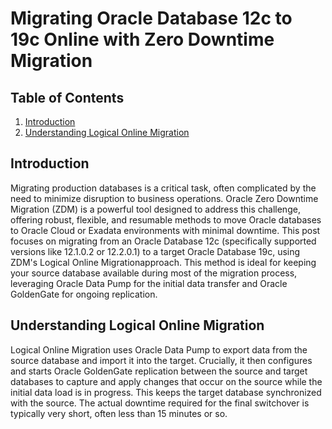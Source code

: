# Migrating Oracle Database 12c to 19c Online with Zero Downtime Migration
## Table of Contents
1. [Introduction](##Introduction)
1. [Understanding Logical Online Migration](#understanding-logical-online-migration)

## Introduction
Migrating production databases is a critical task, often complicated by the need to minimize disruption to business operations. Oracle Zero Downtime Migration (ZDM) is a powerful tool designed to address this challenge, offering robust, flexible, and resumable methods to move Oracle databases to Oracle Cloud or Exadata environments with minimal downtime.
This post focuses on migrating from an Oracle Database 12c (specifically supported versions like 12.1.0.2 or 12.2.0.1) to a target Oracle Database 19c, using ZDM's Logical Online Migrationapproach. 
This method is ideal for keeping your source database available during most of the migration process, leveraging Oracle Data Pump for the initial data transfer and Oracle GoldenGate for ongoing replication.

## Understanding Logical Online Migration
Logical Online Migration uses Oracle Data Pump to export data from the source database and import it into the target. Crucially, it then configures and starts Oracle GoldenGate replication between the source and target databases to capture and apply changes that occur on the source while the initial data load is in progress. This keeps the target database synchronized with the source. The actual downtime required for the final switchover is typically very short, often less than 15 minutes or so.
 
